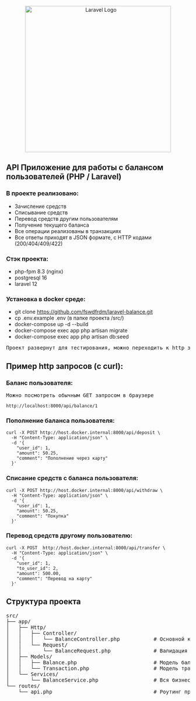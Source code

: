 <p align="center"><a href="https://laravel.com" target="_blank"><img src="https://raw.githubusercontent.com/laravel/art/master/logo-lockup/5%20SVG/2%20CMYK/1%20Full%20Color/laravel-logolockup-cmyk-red.svg" width="400" alt="Laravel Logo"></a></p>

## API Приложение для работы с балансом пользователей (PHP / Laravel)

### В проекте реализовано:

- Зачисление средств
- Списывание средств
- Перевод средств другим пользователям
- Получение текущего баланса
- Все операции реализованы в транзакциях
- Все ответы приходят в JSON формате, с HTTP кодами (200/404/409/422)

### Стэк проекта:

- php-fpm 8.3 (nginx)
- postgresql 16
- laravel 12

### Установка в docker среде:

- git clone https://github.com/fswdfrdm/laravel-balance.git
- cp .env.example .env (в папке проекта /src/)
- docker-compose up -d --build
- docker-compose exec app php artisan migrate
- docker-compose exec app php artisan db:seed

<pre>
Проект развернут для тестирования, можно переходить к http запросам
</pre>

## Пример http запросов (с curl):

### Баланс пользователя:

<pre>
Можно посмотреть обычным GET запросом в браузере
</pre>

```
http://localhost:8000/api/balance/1
```

### Пополнение баланса пользователя:

```
curl -X POST http://host.docker.internal:8000/api/deposit \
  -H "Content-Type: application/json" \
  -d '{
    "user_id": 1,
    "amount": 50.25,
    "comment": "Пополнение через карту"
  }'
```

### Списание средств с баланса пользователя:

```
curl -X POST http://host.docker.internal:8000/api/withdraw \
  -H "Content-Type: application/json" \
  -d '{
    "user_id": 1,
    "amount": 50.25,
    "comment": "Покупка"
  }'
```

### Перевод средств другому пользователю:

```
curl -X POST  http://host.docker.internal:8000/api/transfer \
  -H "Content-Type: application/json" \
  -d '{
    "user_id": 1,
    "to_user_id": 2,
    "amount": 500.00,
    "comment": "Перевод на карту"
  }'
```

## Структура проекта

<pre>
src/
├── app/
│   ├── Http/
│   │   ├── Controller/
│   │   │   └── BalanceController.php           # Основной контроллер API
│   │   └── Request/
│   │       └── BalanceRequest.php              # Валидация
│   ├── Models/
│   │   ├── Balance.php                         # Модель баланса пользователей
│   │   └── Transaction.php                     # Модель транзакций
│   └── Services/
│       └── BalanceService.php                  # Вся бизнес-логика контроллера BalanceController
└── routes/                                 
    └── api.php                                 # Роутинг приложения
</pre>
